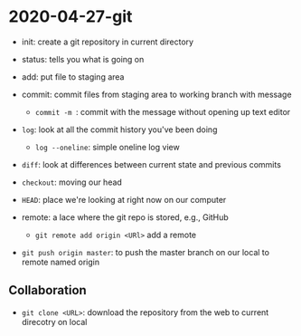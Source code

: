 # 2020-04-27-git

- init: create a git repository in current directory
- status: tells you what is going on 
- add: put file to staging area 
- commit: commit files from staging area to working branch with message
	- `commit -m `: commit with the message without opening up text editor
- `log`: look at all the commit history you've been doing
	- `log --oneline`: simple oneline log view
- `diff`: look at differences between current state and previous commits
- `checkout`: moving our head
- `HEAD`: place we're looking at right now on our computer

- remote: a lace where the git repo is stored, e.g., GitHub
	- `git remote add origin <URl>` add a remote
- `git push origin master`: to push the master branch on our local to remote named origin

## Collaboration
- `git clone <URL>`: download the repository from the web to current direcotry on local

